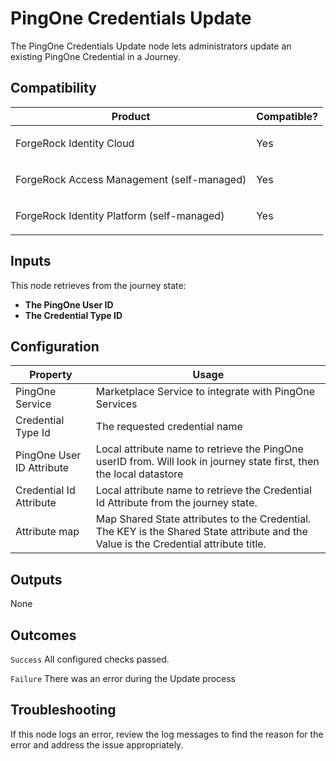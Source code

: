 # PingOne Credentials Update

The PingOne Credentials Update node lets administrators update an existing PingOne Credential in a Journey.

## Compatibility

<table>
  <colgroup>
    <col>
    <col>
  </colgroup>
  <thead>
  <tr>
    <th>Product</th>
    <th>Compatible?</th>
  </tr>
  </thead>
  <tbody>
  <tr>
    <td><p>ForgeRock Identity Cloud</p></td>
    <td><p><span>Yes</span></p></td>
  </tr>
  <tr>
    <td><p>ForgeRock Access Management (self-managed)</p></td>
    <td><p><span>Yes</span></p></td>
  </tr>
  <tr>
    <td><p>ForgeRock Identity Platform (self-managed)</p></td>
    <td><p><span>Yes</span></p></td>
  </tr>
  </tbody>
</table>

## Inputs

This node retrieves from the journey state:
* **The PingOne User ID**
* **The Credential Type ID**

## Configuration

<table>
  <thead>
    <th>Property</th>
    <th>Usage</th>
  </thead>
  <tbody>
    <tr>
      <td>PingOne Service</td>
      <td>Marketplace Service to integrate with PingOne Services
      </td>
    </tr>
  <tr>
    <td>Credential Type Id</td>
    <td>The requested credential name</td>
  </tr>
     <tr>
      <td>PingOne User ID Attribute</td>
      <td>Local attribute name to retrieve the PingOne userID from.  Will look in journey state first, then the local datastore
</td>
    </tr>
     <tr>
      <td>Credential Id Attribute</td>
      <td>Local attribute name to retrieve the Credential Id Attribute from the journey state.
</td>
    </tr>
     <tr>
      <td>Attribute map</td>
      <td>Map Shared State attributes to the Credential. The KEY is the Shared State attribute and the Value is the Credential attribute title.</td>
    </tr>

  </tbody>
</table>

## Outputs

None

## Outcomes

`Success`
All configured checks passed.


`Failure`
There was an error during the Update process

## Troubleshooting

If this node logs an error, review the log messages to find the reason for the error and address the issue
appropriately.

